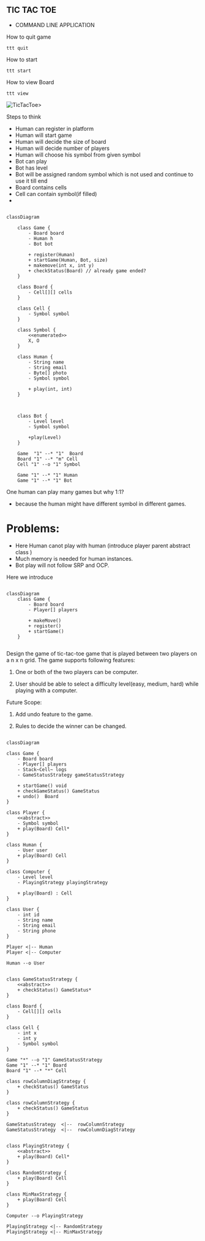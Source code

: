 ## TIC TAC TOE

- COMMAND LINE APPLICATION

How to quit game

```
ttt quit
```

How to start

```
ttt start
```

How to view Board

```
ttt view
```

![TicTacToe](http://www.plantuml.com/plantuml/proxy?cache=no&src=https://raw.githubusercontent.com/NIKHILSHADOW/tictactoe/master/static/tictactoe.iuml)>

Steps to think

- Human can register in platform
- Human will start game
- Human will decide the size of board
- Human will decide number of players
- Human will choose his symbol from given symbol
- Bot can play
- Bot has level
- Bot will be assigned random symbol which is not used and continue to use it till end
- Board contains cells
- Cell can contain symbol(if filled)
-

```mermaid

classDiagram

    class Game {
        - Board board
        - Human h
        - Bot bot

        + register(Human)
        + startGame(Human, Bot, size)
        + makemove(int x, int y)
        + checkStatus(Board) // already game ended?
    }

    class Board {
        - Cell[][] cells
    }

    class Cell {
        - Symbol symbol
    }

    class Symbol {
        <<enumerated>>
        X, O
    }

    class Human {
        - String name
        - String email
        - Byte[] photo
        - Symbol symbol

        + play(int, int)
    }



    class Bot {
        - Level level
        - Symbol symbol

        +play(Level)
    }

    Game  "1" --* "1"  Board
    Board "1" --* "m" Cell
    Cell "1" --o "1" Symbol

    Game "1" --* "1" Human
    Game "1" --* "1" Bot

```

One human can play many games but why 1:1?

- because the human might have different symbol in different games.

# Problems:

- Here Human canot play with human (introduce player parent abstract class )
- Much memory is needed for human instances.
- Bot play will not follow SRP and OCP.

Here we introduce

```mermaid

classDiagram
    class Game {
        - Board board
        - Player[] players

        + makeMove()
        + register()
        + startGame()
    }


```

Design the game of tic-tac-toe game that is played between two players on a n x n grid. The game supports following features:

1. One or both of the two players can be computer.

2. User should be able to select a difficulty level(easy, medium, hard) while playing with a computer.

Future Scope:

1. Add undo feature to the game.

2. Rules to decide the winner can be changed.

```mermaid

classDiagram

class Game {
    - Board board
    - Player[] players
    - Stack~Cell~ logs
    - GameStatusStrategy gameStatusStrategy

    + startGame() void
    + checkGameStatus() GameStatus
    + undo()  Board
}

class Player {
    <<abstract>>
    - Symbol symbol
    + play(Board) Cell*
}

class Human {
    - User user
    + play(Board) Cell
}

class Computer {
    - Level level
    - PlayingStrategy playingStrategy

    + play(Board) : Cell
}

class User {
    - int id
    - String name
    - String email
    - String phone
}

Player <|-- Human
Player <|-- Computer

Human --o User


class GameStatusStrategy {
    <<abstract>>
    + checkStatus() GameStatus*
}

class Board {
    - Cell[][] cells
}

class Cell {
    - int x
    - int y
    - Symbol symbol
}

Game "*" --o "1" GameStatusStrategy
Game "1" --* "1" Board
Board "1" --* "*" Cell

class rowColumnDiagStrategy {
    + checkStatus() GameStatus
}

class rowColumnStrategy {
    + checkStatus() GameStatus
}

GameStatusStrategy  <|--  rowColumnStrategy
GameStatusStrategy  <|--  rowColumnDiagStrategy


class PlayingStrategy {
    <<abstract>>
    + play(Board) Cell*
}

class RandomStrategy {
    + play(Board) Cell
}

class MinMaxStrategy {
    + play(Board) Cell
}

Computer --o PlayingStrategy

PlayingStrategy <|-- RandomStrategy
PlayingStrategy <|-- MinMaxStrategy


```
